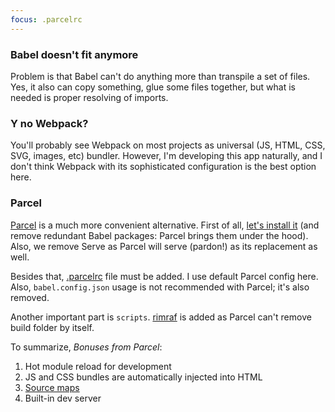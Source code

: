 ```yaml
---
focus: .parcelrc
---
```

### Babel doesn't fit anymore
Problem is that Babel can't do anything more than transpile a set of files. Yes, it also can copy something, glue some files together, but what is needed is proper resolving of imports.

### Y no Webpack?
You'll probably see Webpack on most projects as universal (JS, HTML, CSS, SVG, images, etc) bundler. However, I'm developing this app naturally, and I don't think Webpack with its sophisticated configuration is the best option here.

### Parcel
[Parcel](https://parceljs.org/) is a much more convenient alternative. First of all, [let's install it](package.json:5) (and remove redundant Babel packages: Parcel brings them under the hood). Also, we remove Serve as Parcel will serve (pardon!) as its replacement as well.

Besides that, [.parcelrc](.parcelrc) file must be added. I use default Parcel config here. Also, `babel.config.json` usage is not recommended with Parcel; it's also removed.

Another important part is `scripts`. [rimraf](https://github.com/isaacs/rimraf) is added as Parcel can't remove build folder by itself.

To summarize, _*Bonuses from Parcel*_:
1. Hot module reload for development
2. JS and CSS bundles are automatically injected into HTML
3. [Source maps](https://www.html5rocks.com/en/tutorials/developertools/sourcemaps/)
4. Built-in dev server